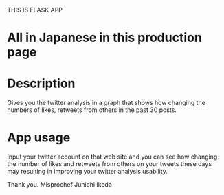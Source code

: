 THIS IS FLASK APP

# All in Japanese in this production page

# Description

Gives you the twitter analysis in a graph that shows how changing the numbers of likes, retweets from others in the past 30 posts.

# App usage

Input your twitter account on that web site and you can see how changing the number of likes and retweets from others on your tweets these days may resulting in improving your twitter analysis usability.

Thank you.
Misprochef
Junichi Ikeda

